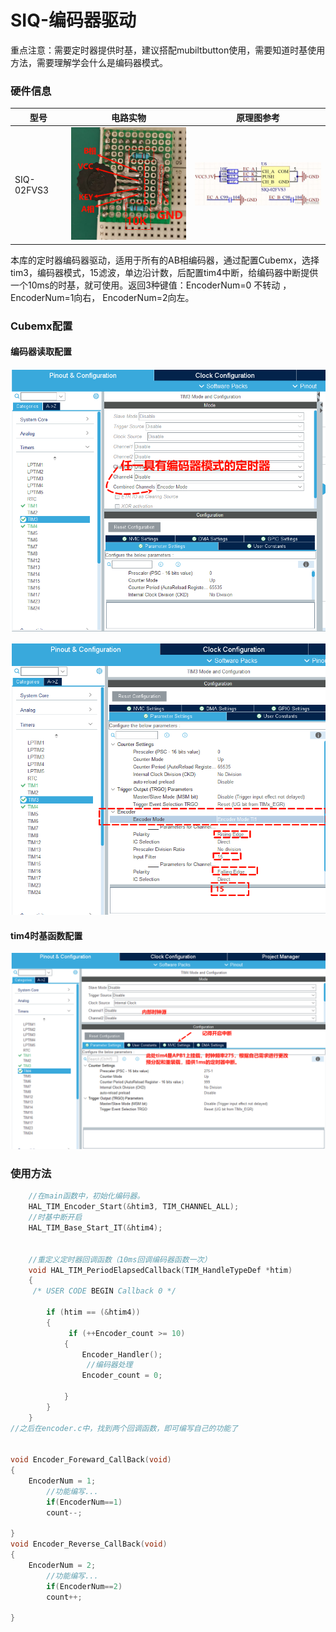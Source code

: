 # SIQ-编码器驱动

​	重点注意：需要定时器提供时基，建议搭配mubiltbutton使用，需要知道时基使用方法，需要理解学会什么是编码器模式。

### 硬件信息

| 型号       | 电路实物                                                     | 原理图参考                                                   |
| ---------- | ------------------------------------------------------------ | ------------------------------------------------------------ |
| SIQ-02FVS3 | <img src="img\电路图实物.png" style="zoom:30%;" /> | <img src="img\原理图参考.jpg" style="zoom:33%;" /> |

​	本库的定时器编码器驱动，适用于所有的AB相编码器，通过配置Cubemx，选择tim3，编码器模式，15滤波，单边沿计数，后配置tim4中断，给编码器中断提供一个10ms的时基，就可使用。返回3种键值：EncoderNum=0 不转动 ，  EncoderNum=1向右，  EncoderNum=2向左。

### Cubemx配置

#### 	编码器读取配置

![](img\cubemx1.jpg)

![](img\cubemx2.jpg)

#### 	tim4时基函数配置

![](img\tim4.jpg)

### 使用方法

```c
	//在main函数中，初始化编码器。
	HAL_TIM_Encoder_Start(&htim3, TIM_CHANNEL_ALL);
	//时基中断开启
	HAL_TIM_Base_Start_IT(&htim4);

	
	//重定义定时器回调函数（10ms回调编码器函数一次）
	void HAL_TIM_PeriodElapsedCallback(TIM_HandleTypeDef *htim)
	{
 	 /* USER CODE BEGIN Callback 0 */

   	 	if (htim == (&htim4))
    	{
             if (++Encoder_count >= 10)
			{
				Encoder_Handler();
                 //编码器处理
				Encoder_count = 0;
		
			}
		}
	}
//之后在encoder.c中，找到两个回调函数，即可编写自己的功能了

	
void Encoder_Foreward_CallBack(void)
{
    EncoderNum = 1;
		//功能编写...
		if(EncoderNum==1)
		count--;
    
}
void Encoder_Reverse_CallBack(void)
{
    EncoderNum = 2;
    	//功能编写...
		if(EncoderNum==2)
		count++;

}

```

